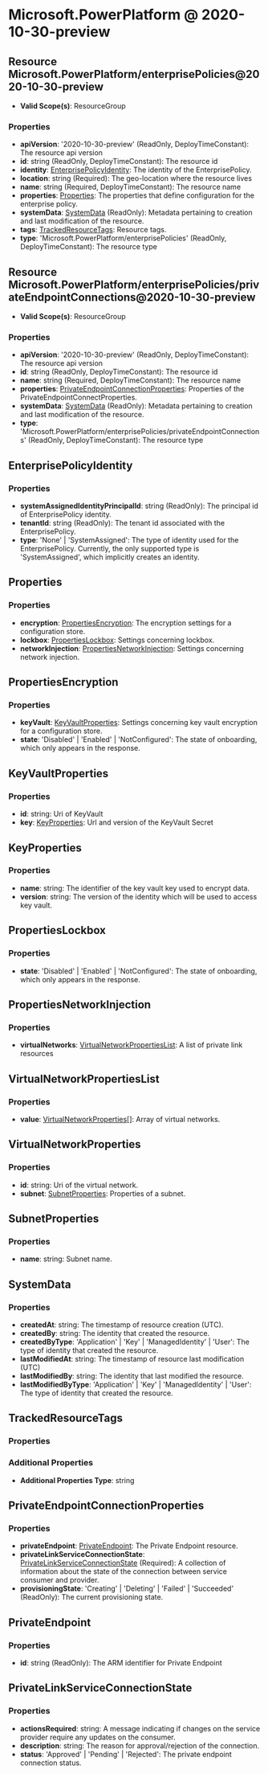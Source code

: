 # Microsoft.PowerPlatform @ 2020-10-30-preview

## Resource Microsoft.PowerPlatform/enterprisePolicies@2020-10-30-preview
* **Valid Scope(s)**: ResourceGroup
### Properties
* **apiVersion**: '2020-10-30-preview' (ReadOnly, DeployTimeConstant): The resource api version
* **id**: string (ReadOnly, DeployTimeConstant): The resource id
* **identity**: [EnterprisePolicyIdentity](#enterprisepolicyidentity): The identity of the EnterprisePolicy.
* **location**: string (Required): The geo-location where the resource lives
* **name**: string (Required, DeployTimeConstant): The resource name
* **properties**: [Properties](#properties): The properties that define configuration for the enterprise policy.
* **systemData**: [SystemData](#systemdata) (ReadOnly): Metadata pertaining to creation and last modification of the resource.
* **tags**: [TrackedResourceTags](#trackedresourcetags): Resource tags.
* **type**: 'Microsoft.PowerPlatform/enterprisePolicies' (ReadOnly, DeployTimeConstant): The resource type

## Resource Microsoft.PowerPlatform/enterprisePolicies/privateEndpointConnections@2020-10-30-preview
* **Valid Scope(s)**: ResourceGroup
### Properties
* **apiVersion**: '2020-10-30-preview' (ReadOnly, DeployTimeConstant): The resource api version
* **id**: string (ReadOnly, DeployTimeConstant): The resource id
* **name**: string (Required, DeployTimeConstant): The resource name
* **properties**: [PrivateEndpointConnectionProperties](#privateendpointconnectionproperties): Properties of the PrivateEndpointConnectProperties.
* **systemData**: [SystemData](#systemdata) (ReadOnly): Metadata pertaining to creation and last modification of the resource.
* **type**: 'Microsoft.PowerPlatform/enterprisePolicies/privateEndpointConnections' (ReadOnly, DeployTimeConstant): The resource type

## EnterprisePolicyIdentity
### Properties
* **systemAssignedIdentityPrincipalId**: string (ReadOnly): The principal id of EnterprisePolicy identity.
* **tenantId**: string (ReadOnly): The tenant id associated with the EnterprisePolicy.
* **type**: 'None' | 'SystemAssigned': The type of identity used for the EnterprisePolicy. Currently, the only supported type is 'SystemAssigned', which implicitly creates an identity.

## Properties
### Properties
* **encryption**: [PropertiesEncryption](#propertiesencryption): The encryption settings for a configuration store.
* **lockbox**: [PropertiesLockbox](#propertieslockbox): Settings concerning lockbox.
* **networkInjection**: [PropertiesNetworkInjection](#propertiesnetworkinjection): Settings concerning network injection.

## PropertiesEncryption
### Properties
* **keyVault**: [KeyVaultProperties](#keyvaultproperties): Settings concerning key vault encryption for a configuration store.
* **state**: 'Disabled' | 'Enabled' | 'NotConfigured': The state of onboarding, which only appears in the response.

## KeyVaultProperties
### Properties
* **id**: string: Uri of KeyVault
* **key**: [KeyProperties](#keyproperties): Url and version of the KeyVault Secret

## KeyProperties
### Properties
* **name**: string: The identifier of the key vault key used to encrypt data.
* **version**: string: The version of the identity which will be used to access key vault.

## PropertiesLockbox
### Properties
* **state**: 'Disabled' | 'Enabled' | 'NotConfigured': The state of onboarding, which only appears in the response.

## PropertiesNetworkInjection
### Properties
* **virtualNetworks**: [VirtualNetworkPropertiesList](#virtualnetworkpropertieslist): A list of private link resources

## VirtualNetworkPropertiesList
### Properties
* **value**: [VirtualNetworkProperties](#virtualnetworkproperties)[]: Array of virtual networks.

## VirtualNetworkProperties
### Properties
* **id**: string: Uri of the virtual network.
* **subnet**: [SubnetProperties](#subnetproperties): Properties of a subnet.

## SubnetProperties
### Properties
* **name**: string: Subnet name.

## SystemData
### Properties
* **createdAt**: string: The timestamp of resource creation (UTC).
* **createdBy**: string: The identity that created the resource.
* **createdByType**: 'Application' | 'Key' | 'ManagedIdentity' | 'User': The type of identity that created the resource.
* **lastModifiedAt**: string: The timestamp of resource last modification (UTC)
* **lastModifiedBy**: string: The identity that last modified the resource.
* **lastModifiedByType**: 'Application' | 'Key' | 'ManagedIdentity' | 'User': The type of identity that created the resource.

## TrackedResourceTags
### Properties
### Additional Properties
* **Additional Properties Type**: string

## PrivateEndpointConnectionProperties
### Properties
* **privateEndpoint**: [PrivateEndpoint](#privateendpoint): The Private Endpoint resource.
* **privateLinkServiceConnectionState**: [PrivateLinkServiceConnectionState](#privatelinkserviceconnectionstate) (Required): A collection of information about the state of the connection between service consumer and provider.
* **provisioningState**: 'Creating' | 'Deleting' | 'Failed' | 'Succeeded' (ReadOnly): The current provisioning state.

## PrivateEndpoint
### Properties
* **id**: string (ReadOnly): The ARM identifier for Private Endpoint

## PrivateLinkServiceConnectionState
### Properties
* **actionsRequired**: string: A message indicating if changes on the service provider require any updates on the consumer.
* **description**: string: The reason for approval/rejection of the connection.
* **status**: 'Approved' | 'Pending' | 'Rejected': The private endpoint connection status.

